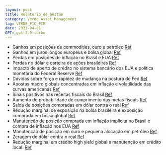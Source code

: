 ```yaml
---
layout: post
title: Relatorio_de_Gestao
category: Verde_Asset_Management
tag: VERDE_FIC_FIM
date: 2023-04-01
GPT: gpt-3.5-turbo
---
```


- Ganhos em posições de commodities, ouro e petróleo
<a href="#" onclick="search_on_pdf('Abril de 2023  O fundo Verde teve em abril ganhos nas posições de commodities, ouro e petróleo, n')">Ref</a>
- Ganhos em juros longos europeus e bolsa global
<a href="#" onclick="search_on_pdf('Abril de 2023  O fundo Verde teve em abril ganhos nas posições de commodities, ouro e petróleo, n')">Ref</a>
- Perdas em posições de inflação no Brasil e EUA
<a href="#" onclick="search_on_pdf('com viés positivo, e por isso saímos de posições compradas em Dólar contra o real. O fundo reduziu')">Ref</a>
- Perdas no dólar e carteira de ações brasileiras
<a href="#" onclick="search_on_pdf('Estados Unidos, no Dólar e em menor medida na carteira de ações brasileiras. As questões do sistem')">Ref</a>
- Impacto de aperto de crédito no sistema bancário dos EUA e política monetária do Federal Reserve
<a href="#" onclick="search_on_pdf('adquirido pelo JPMorgan após ser encampado pelo FDIC. Os mercados de juros precificam um impacto re')">Ref</a>
- Dúvidas sobre força e rapidez de mudança na postura do Fed
<a href="#" onclick="search_on_pdf('o Fed vai mudar de postura na direção de cortes profundos da taxa de juros. Ainda assim, são dúvida')">Ref</a>
- Apostas macro globais concentradas em inflação e volatilidade das curvas americanas
<a href="#" onclick="search_on_pdf('inflação (no sentido de ser mais resiliente que o precificado pelos mercados), e acreditamos que a ')">Ref</a>
- Sinais positivos nas receitas fiscais do Brasil
<a href="#" onclick="search_on_pdf('O Brasil teve sinais positivos em relação às receitas fiscais, com o governo obtendo substantiva vi')">Ref</a>
- Aumento de probabilidade de cumprimento das metas fiscais
<a href="#" onclick="search_on_pdf('caso do saneamento e mesmo no arcabouço fiscal, onde os sinais apontam para melhoras no projeto. Em')">Ref</a>
- Saída de posições compradas em dólar contra o real
<a href="#" onclick="search_on_pdf('com viés positivo, e por isso saímos de posições compradas em Dólar contra o real. O fundo reduziu')">Ref</a>
- Redução marginal de exposição na bolsa brasileira e exposição comprada em bolsa global
<a href="#" onclick="search_on_pdf('com viés positivo, e por isso saímos de posições compradas em Dólar contra o real. O fundo reduziu')">Ref</a>
- Manutenção de posição comprada em inflação implícita no Brasil e compra de inflação nos EUA
<a href="#" onclick="search_on_pdf('com viés positivo, e por isso saímos de posições compradas em Dólar contra o real. O fundo reduziu')">Ref</a>
- Manutenção de posição em ouro e pequena alocação em petróleo
<a href="#" onclick="search_on_pdf('implícita no Brasil foi mantida, e continuamos tomados em juros na parte curta da curva e comprados')">Ref</a>
- Zeragem de dólar contra o real
<a href="#" onclick="search_on_pdf('zerados em Dólar contra o Real. As posições em crédito high yield global foram marginalmente reduzi')">Ref</a>
- Redução marginal em crédito high yield global e manutenção em crédito local.
<a href="#" onclick="search_on_pdf('zerados em Dólar contra o Real. As posições em crédito high yield global foram marginalmente reduzi')">Ref</a>
